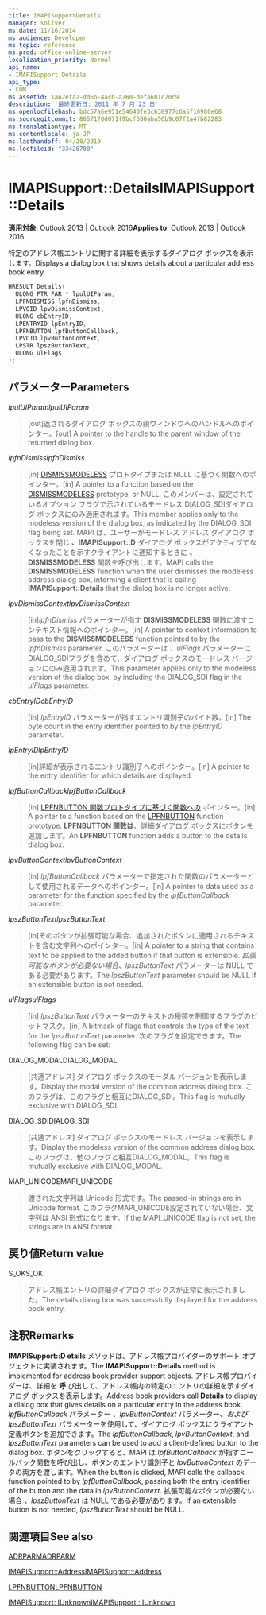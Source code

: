 ```yaml
---
title: IMAPISupportDetails
manager: soliver
ms.date: 11/16/2014
ms.audience: Developer
ms.topic: reference
ms.prod: office-online-server
localization_priority: Normal
api_name:
- IMAPISupport.Details
api_type:
- COM
ms.assetid: 1a62efa2-dd6b-4acb-a760-defa601c20c9
description: '最終更新日: 2011 年 7 月 23 日'
ms.openlocfilehash: bdc57a6e951e54640fe3c638977c6a5f16986e68
ms.sourcegitcommit: 8657170d071f9bcf680aba50b9c07f2a4fb82283
ms.translationtype: MT
ms.contentlocale: ja-JP
ms.lasthandoff: 04/28/2019
ms.locfileid: "33426780"
---
```

# <a name="imapisupportdetails"></a><span data-ttu-id="74a9f-103">IMAPISupport::Details</span><span class="sxs-lookup"><span data-stu-id="74a9f-103">IMAPISupport::Details</span></span>

  
  
<span data-ttu-id="74a9f-104">**適用対象**: Outlook 2013 | Outlook 2016</span><span class="sxs-lookup"><span data-stu-id="74a9f-104">**Applies to**: Outlook 2013 | Outlook 2016</span></span> 
  
<span data-ttu-id="74a9f-105">特定のアドレス帳エントリに関する詳細を表示するダイアログ ボックスを表示します。</span><span class="sxs-lookup"><span data-stu-id="74a9f-105">Displays a dialog box that shows details about a particular address book entry.</span></span>
  
```cpp
HRESULT Details(
  ULONG_PTR FAR * lpulUIParam,
  LPFNDISMISS lpfnDismiss,
  LPVOID lpvDismissContext,
  ULONG cbEntryID,
  LPENTRYID lpEntryID,
  LPFNBUTTON lpfButtonCallback,
  LPVOID lpvButtonContext,
  LPSTR lpszButtonText,
  ULONG ulFlags
);
```

## <a name="parameters"></a><span data-ttu-id="74a9f-106">パラメーター</span><span class="sxs-lookup"><span data-stu-id="74a9f-106">Parameters</span></span>

 <span data-ttu-id="74a9f-107">_lpulUIParam_</span><span class="sxs-lookup"><span data-stu-id="74a9f-107">_lpulUIParam_</span></span>
  
> <span data-ttu-id="74a9f-108">[out]返されるダイアログ ボックスの親ウィンドウへのハンドルへのポインター。</span><span class="sxs-lookup"><span data-stu-id="74a9f-108">[out] A pointer to the handle to the parent window of the returned dialog box.</span></span>
    
 <span data-ttu-id="74a9f-109">_lpfnDismiss_</span><span class="sxs-lookup"><span data-stu-id="74a9f-109">_lpfnDismiss_</span></span>
  
> <span data-ttu-id="74a9f-110">[in] [DISMISSMODELESS](dismissmodeless.md) プロトタイプまたは NULL に基づく関数へのポインター。</span><span class="sxs-lookup"><span data-stu-id="74a9f-110">[in] A pointer to a function based on the [DISMISSMODELESS](dismissmodeless.md) prototype, or NULL.</span></span> <span data-ttu-id="74a9f-111">このメンバーは、設定されているオプション フラグで示されているモードレス DIALOG_SDIダイアログ ボックスにのみ適用されます。</span><span class="sxs-lookup"><span data-stu-id="74a9f-111">This member applies only to the modeless version of the dialog box, as indicated by the DIALOG_SDI flag being set.</span></span> <span data-ttu-id="74a9f-112">MAPI は、ユーザーがモードレス アドレス ダイアログ ボックスを閉じ **、IMAPISupport::D** ダイアログ ボックスがアクティブでなくなったことを示すクライアントに通知するときに **、DISMISSMODELESS** 関数を呼び出します。</span><span class="sxs-lookup"><span data-stu-id="74a9f-112">MAPI calls the **DISMISSMODELESS** function when the user dismisses the modeless address dialog box, informing a client that is calling **IMAPISupport::Details** that the dialog box is no longer active.</span></span> 
    
 <span data-ttu-id="74a9f-113">_lpvDismissContext_</span><span class="sxs-lookup"><span data-stu-id="74a9f-113">_lpvDismissContext_</span></span>
  
> <span data-ttu-id="74a9f-114">[in]_lpfnDismiss_ パラメーターが指す **DISMISSMODELESS** 関数に渡すコンテキスト情報へのポインター。</span><span class="sxs-lookup"><span data-stu-id="74a9f-114">[in] A pointer to context information to pass to the **DISMISSMODELESS** function pointed to by the  _lpfnDismiss_ parameter.</span></span> <span data-ttu-id="74a9f-115">このパラメーターは  _、ulFlags_ パラメーターに DIALOG_SDIフラグを含めて、ダイアログ ボックスのモードレス バージョンにのみ適用されます。</span><span class="sxs-lookup"><span data-stu-id="74a9f-115">This parameter applies only to the modeless version of the dialog box, by including the DIALOG_SDI flag in the  _ulFlags_ parameter.</span></span> 
    
 <span data-ttu-id="74a9f-116">_cbEntryID_</span><span class="sxs-lookup"><span data-stu-id="74a9f-116">_cbEntryID_</span></span>
  
> <span data-ttu-id="74a9f-117">[in]  _lpEntryID_ パラメーターが指すエントリ識別子のバイト数。</span><span class="sxs-lookup"><span data-stu-id="74a9f-117">[in] The byte count in the entry identifier pointed to by the  _lpEntryID_ parameter.</span></span> 
    
 <span data-ttu-id="74a9f-118">_lpEntryID_</span><span class="sxs-lookup"><span data-stu-id="74a9f-118">_lpEntryID_</span></span>
  
> <span data-ttu-id="74a9f-119">[in]詳細が表示されるエントリ識別子へのポインター。</span><span class="sxs-lookup"><span data-stu-id="74a9f-119">[in] A pointer to the entry identifier for which details are displayed.</span></span>
    
 <span data-ttu-id="74a9f-120">_lpfButtonCallback_</span><span class="sxs-lookup"><span data-stu-id="74a9f-120">_lpfButtonCallback_</span></span>
  
> <span data-ttu-id="74a9f-121">[in] [LPFNBUTTON 関数プロトタイプに基づく関数への](lpfnbutton.md) ポインター。</span><span class="sxs-lookup"><span data-stu-id="74a9f-121">[in] A pointer to a function based on the [LPFNBUTTON](lpfnbutton.md) function prototype.</span></span> <span data-ttu-id="74a9f-122">**LPFNBUTTON 関数は**、詳細ダイアログ ボックスにボタンを追加します。</span><span class="sxs-lookup"><span data-stu-id="74a9f-122">An **LPFNBUTTON** function adds a button to the details dialog box.</span></span> 
    
 <span data-ttu-id="74a9f-123">_lpvButtonContext_</span><span class="sxs-lookup"><span data-stu-id="74a9f-123">_lpvButtonContext_</span></span>
  
> <span data-ttu-id="74a9f-124">[in]  _lpfButtonCallback_ パラメーターで指定された関数のパラメーターとして使用されるデータへのポインター。</span><span class="sxs-lookup"><span data-stu-id="74a9f-124">[in] A pointer to data used as a parameter for the function specified by the  _lpfButtonCallback_ parameter.</span></span> 
    
 <span data-ttu-id="74a9f-125">_lpszButtonText_</span><span class="sxs-lookup"><span data-stu-id="74a9f-125">_lpszButtonText_</span></span>
  
> <span data-ttu-id="74a9f-126">[in]そのボタンが拡張可能な場合、追加されたボタンに適用されるテキストを含む文字列へのポインター。</span><span class="sxs-lookup"><span data-stu-id="74a9f-126">[in] A pointer to a string that contains text to be applied to the added button if that button is extensible.</span></span> <span data-ttu-id="74a9f-127">_拡張可能なボタンが必要ない場合、lpszButtonText_ パラメーターは NULL である必要があります。</span><span class="sxs-lookup"><span data-stu-id="74a9f-127">The  _lpszButtonText_ parameter should be NULL if an extensible button is not needed.</span></span> 
    
 <span data-ttu-id="74a9f-128">_ulFlags_</span><span class="sxs-lookup"><span data-stu-id="74a9f-128">_ulFlags_</span></span>
  
> <span data-ttu-id="74a9f-129">[in]  _lpszButtonText_ パラメーターのテキストの種類を制御するフラグのビットマスク。</span><span class="sxs-lookup"><span data-stu-id="74a9f-129">[in] A bitmask of flags that controls the type of the text for the  _lpszButtonText_ parameter.</span></span> <span data-ttu-id="74a9f-130">次のフラグを設定できます。</span><span class="sxs-lookup"><span data-stu-id="74a9f-130">The following flag can be set:</span></span> 
    
<span data-ttu-id="74a9f-131">DIALOG_MODAL</span><span class="sxs-lookup"><span data-stu-id="74a9f-131">DIALOG_MODAL</span></span>
  
> <span data-ttu-id="74a9f-132">[共通アドレス] ダイアログ ボックスのモーダル バージョンを表示します。</span><span class="sxs-lookup"><span data-stu-id="74a9f-132">Display the modal version of the common address dialog box.</span></span> <span data-ttu-id="74a9f-133">このフラグは、このフラグと相互にDIALOG_SDI。</span><span class="sxs-lookup"><span data-stu-id="74a9f-133">This flag is mutually exclusive with DIALOG_SDI.</span></span>
    
<span data-ttu-id="74a9f-134">DIALOG_SDI</span><span class="sxs-lookup"><span data-stu-id="74a9f-134">DIALOG_SDI</span></span>
  
>  <span data-ttu-id="74a9f-135">[共通アドレス] ダイアログ ボックスのモードレス バージョンを表示します。</span><span class="sxs-lookup"><span data-stu-id="74a9f-135">Display the modeless version of the common address dialog box.</span></span> <span data-ttu-id="74a9f-136">このフラグは、他のフラグと相互DIALOG_MODAL。</span><span class="sxs-lookup"><span data-stu-id="74a9f-136">This flag is mutually exclusive with DIALOG_MODAL.</span></span> 
    
<span data-ttu-id="74a9f-137">MAPI_UNICODE</span><span class="sxs-lookup"><span data-stu-id="74a9f-137">MAPI_UNICODE</span></span> 
  
> <span data-ttu-id="74a9f-138">渡された文字列は Unicode 形式です。</span><span class="sxs-lookup"><span data-stu-id="74a9f-138">The passed-in strings are in Unicode format.</span></span> <span data-ttu-id="74a9f-139">このフラグMAPI_UNICODE設定されていない場合、文字列は ANSI 形式になります。</span><span class="sxs-lookup"><span data-stu-id="74a9f-139">If the MAPI_UNICODE flag is not set, the strings are in ANSI format.</span></span>
    
## <a name="return-value"></a><span data-ttu-id="74a9f-140">戻り値</span><span class="sxs-lookup"><span data-stu-id="74a9f-140">Return value</span></span>

<span data-ttu-id="74a9f-141">S_OK</span><span class="sxs-lookup"><span data-stu-id="74a9f-141">S_OK</span></span> 
  
> <span data-ttu-id="74a9f-142">アドレス帳エントリの詳細ダイアログ ボックスが正常に表示されました。</span><span class="sxs-lookup"><span data-stu-id="74a9f-142">The details dialog box was successfully displayed for the address book entry.</span></span>
    
## <a name="remarks"></a><span data-ttu-id="74a9f-143">注釈</span><span class="sxs-lookup"><span data-stu-id="74a9f-143">Remarks</span></span>

<span data-ttu-id="74a9f-144">**IMAPISupport::D etails** メソッドは、アドレス帳プロバイダーのサポート オブジェクトに実装されます。</span><span class="sxs-lookup"><span data-stu-id="74a9f-144">The **IMAPISupport::Details** method is implemented for address book provider support objects.</span></span> <span data-ttu-id="74a9f-145">アドレス帳プロバイダーは、詳細を **呼** び出して、アドレス帳内の特定のエントリの詳細を示すダイアログ ボックスを表示します。</span><span class="sxs-lookup"><span data-stu-id="74a9f-145">Address book providers call **Details** to display a dialog box that gives details on a particular entry in the address book.</span></span> <span data-ttu-id="74a9f-146">_lpfButtonCallback_ パラメーター _、lpvButtonContext_ パラメーター、_および lpszButtonText_ パラメーターを使用して、ダイアログ ボックスにクライアント定義ボタンを追加できます。</span><span class="sxs-lookup"><span data-stu-id="74a9f-146">The  _lpfButtonCallback_,  _lpvButtonContext_, and  _lpszButtonText_ parameters can be used to add a client-defined button to the dialog box.</span></span> <span data-ttu-id="74a9f-147">ボタンをクリックすると、MAPI は  _lpfButtonCallback_ が指すコールバック関数を呼び出し、ボタンのエントリ識別子と  _lpvButtonContext_ のデータの両方を渡します。</span><span class="sxs-lookup"><span data-stu-id="74a9f-147">When the button is clicked, MAPI calls the callback function pointed to by  _lpfButtonCallback_, passing both the entry identifier of the button and the data in  _lpvButtonContext_.</span></span> <span data-ttu-id="74a9f-148">拡張可能なボタンが必要ない場合  _、lpszButtonText_ は NULL である必要があります。</span><span class="sxs-lookup"><span data-stu-id="74a9f-148">If an extensible button is not needed,  _lpszButtonText_ should be NULL.</span></span> 
  
## <a name="see-also"></a><span data-ttu-id="74a9f-149">関連項目</span><span class="sxs-lookup"><span data-stu-id="74a9f-149">See also</span></span>



[<span data-ttu-id="74a9f-150">ADRPARM</span><span class="sxs-lookup"><span data-stu-id="74a9f-150">ADRPARM</span></span>](adrparm.md)
  
[<span data-ttu-id="74a9f-151">IMAPISupport::Address</span><span class="sxs-lookup"><span data-stu-id="74a9f-151">IMAPISupport::Address</span></span>](imapisupport-address.md)
  
[<span data-ttu-id="74a9f-152">LPFNBUTTON</span><span class="sxs-lookup"><span data-stu-id="74a9f-152">LPFNBUTTON</span></span>](lpfnbutton.md)
  
[<span data-ttu-id="74a9f-153">IMAPISupport: IUnknown</span><span class="sxs-lookup"><span data-stu-id="74a9f-153">IMAPISupport : IUnknown</span></span>](imapisupportiunknown.md)

